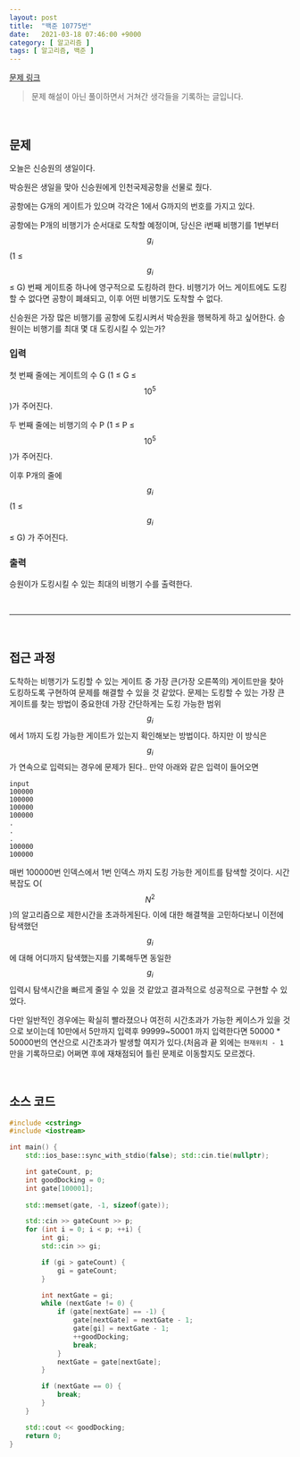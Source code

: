 ```yaml
---
layout: post
title:  "백준 10775번"
date:   2021-03-18 07:46:00 +9000
category: [ 알고리즘 ]
tags: [ 알고리즘, 백준 ]
---
```


[문제 링크](https://www.acmicpc.net/problem/10775)

> 문제 해설이 아닌 풀이하면서 거쳐간 생각들을 기록하는 글입니다.

<br>

## **문제**
오늘은 신승원의 생일이다.

박승원은 생일을 맞아 신승원에게 인천국제공항을 선물로 줬다.

공항에는 G개의 게이트가 있으며 각각은 1에서 G까지의 번호를 가지고 있다.

공항에는 P개의 비행기가 순서대로 도착할 예정이며, 당신은 i번째 비행기를 1번부터 $$g_{i}$$ (1 ≤ $$g_{i}$$ ≤ G) 번째 게이트중 하나에 영구적으로 도킹하려 한다. 비행기가 어느 게이트에도 도킹할 수 없다면 공항이 폐쇄되고, 이후 어떤 비행기도 도착할 수 없다.

신승원은 가장 많은 비행기를 공항에 도킹시켜서 박승원을 행복하게 하고 싶어한다. 승원이는 비행기를 최대 몇 대 도킹시킬 수 있는가?

### **입력**
첫 번째 줄에는 게이트의 수 G (1 ≤ G ≤ $$10^{5}$$)가 주어진다.

두 번째 줄에는 비행기의 수 P (1 ≤ P ≤ $$10^{5}$$)가 주어진다.

이후 P개의 줄에 $$g_{i}$$ (1 ≤ $$g_{i}$$ ≤ G) 가 주어진다.

### **출력**
승원이가 도킹시킬 수 있는 최대의 비행기 수를 출력한다.

<br>

---

<br>

## **접근 과정**
도착하는 비행기가 도킹할 수 있는 게이트 중 가장 큰(가장 오른쪽의) 게이트만을 찾아 도킹하도록 구현하여 문제를 해결할 수 있을 것 같았다. 문제는 도킹할 수 있는 가장 큰 게이트를 찾는 방법이 중요한데 가장 간단하게는 도킹 가능한 범위 $$g_{i}$$에서 1까지 도킹 가능한 게이트가 있는지 확인해보는 방법이다. 하지만 이 방식은 $$g_{i}$$가 연속으로 입력되는 경우에 문제가 된다.. 만약 아래와 같은 입력이 들어오면

```
input
100000
100000
100000
100000
.
.
.
100000
100000
```

매번 100000번 인덱스에서 1번 인덱스 까지 도킹 가능한 게이트를 탐색할 것이다. 시간복잡도 O($$N^{2}$$)의 알고리즘으로 제한시간을 초과하게된다. 이에 대한 해결책을 고민하다보니 이전에 탐색했던 $$g_{i}$$에 대해 어디까지 탐색했는지를 기록해두면 동일한  $$g_{i}$$ 입력시 탐색시간을 빠르게 줄일 수 있을 것 같았고 결과적으로 성공적으로 구현할 수 있었다.

다만 일반적인 경우에는 확실히 빨라졌으나 여전히 시간초과가 가능한 케이스가 있을 것으로 보이는데 10만에서 5만까지 입력후 99999~50001 까지 입력한다면 50000 * 50000번의 연산으로 시간초과가 발생할 여지가 있다.(처음과 끝 외에는 `현재위치 - 1`만을 기록하므로) 어쩌면 후에 재채점되어 틀린 문제로 이동할지도 모르겠다.

<br>

## **소스 코드**

```c++
#include <cstring>
#include <iostream>

int main() {
    std::ios_base::sync_with_stdio(false); std::cin.tie(nullptr);

    int gateCount, p;
    int goodDocking = 0;
    int gate[100001];
    
    std::memset(gate, -1, sizeof(gate));

    std::cin >> gateCount >> p;
    for (int i = 0; i < p; ++i) {
        int gi;
        std::cin >> gi;

        if (gi > gateCount) {
            gi = gateCount;
        }

        int nextGate = gi;
        while (nextGate != 0) {
            if (gate[nextGate] == -1) {
                gate[nextGate] = nextGate - 1;
                gate[gi] = nextGate - 1;
                ++goodDocking;
                break;
            }
            nextGate = gate[nextGate];
        }

        if (nextGate == 0) {
            break;
        }
    }

    std::cout << goodDocking;
    return 0;
}
```